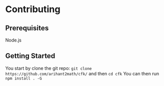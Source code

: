 # Contributing
## Prerequisites
Node.js
## Getting Started
You start by clone the git repo:
`git clone https://github.com/arihant2math/cfk/`
and then `cd cfk`
You can then run `npm install . -G`
